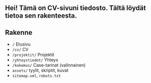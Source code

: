 ## Hei! Tämä on CV-sivuni tiedosto. Tältä löydät tietoa sen rakenteesta.

## Rakenne
- `/` Etusivu
- `/cv/` CV
- `/projektit/` Projektit
- `/yhteystiedot/` Yhteys
- `/kokemus/` Case-tarinat (valinnainen)
- `assets/` tyylit, skriptit, kuvat
- `sitemap.xml`, `robots.txt`
